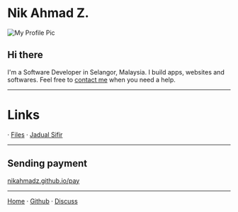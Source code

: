 # Nik Ahmad Z.

![My Profile Pic](https://avatars0.githubusercontent.com/u/7868782?v=4&s=160)

## Hi there
I'm a Software Developer in Selangor, Malaysia.
I build apps, websites and softwares.
Feel free to [contact me][3] when you need a help.

***

# Links
&middot; [Files](https://nikahmadz.github.io/files)
&middot; [Jadual Sifir](https://nikahmadz.github.io/jadual-sifir)

***

## Sending payment
[nikahmadz.github.io/pay](https://nikahmadz.github.io/pay)

***

[Home][1] &middot; [Github][2] &middot; [Discuss][3]

[1]:https://nikahmadz.github.io
[2]:https://github.com/nikahmadz/nikahmadz.github.io
[3]:https://github.com/nikahmadz/nikahmadz.github.io/discussions "Go to Discusssion Room"
